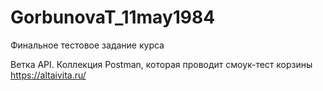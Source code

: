 # GorbunovaT_11may1984
Финальное тестовое задание курса

Ветка API. Коллекция Postman, которая проводит смоук-тест корзины https://altaivita.ru/
